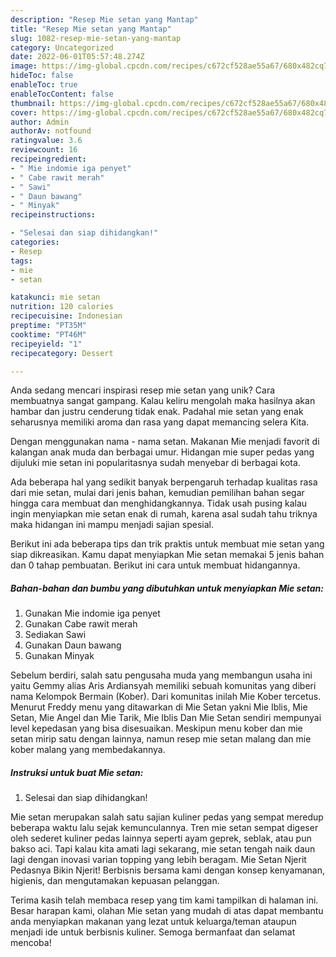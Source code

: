 ```yaml
---
description: "Resep Mie setan yang Mantap"
title: "Resep Mie setan yang Mantap"
slug: 1082-resep-mie-setan-yang-mantap
category: Uncategorized
date: 2022-06-01T05:57:48.274Z
image: https://img-global.cpcdn.com/recipes/c672cf528ae55a67/680x482cq70/mie-setan-foto-resep-utama.jpg
hideToc: false
enableToc: true
enableTocContent: false
thumbnail: https://img-global.cpcdn.com/recipes/c672cf528ae55a67/680x482cq70/mie-setan-foto-resep-utama.jpg
cover: https://img-global.cpcdn.com/recipes/c672cf528ae55a67/680x482cq70/mie-setan-foto-resep-utama.jpg
author: Admin
authorAv: notfound
ratingvalue: 3.6
reviewcount: 16
recipeingredient:
- " Mie indomie iga penyet"
- " Cabe rawit merah"
- " Sawi"
- " Daun bawang"
- " Minyak"
recipeinstructions:

- "Selesai dan siap dihidangkan!"
categories:
- Resep
tags:
- mie
- setan

katakunci: mie setan 
nutrition: 120 calories
recipecuisine: Indonesian
preptime: "PT35M"
cooktime: "PT46M"
recipeyield: "1"
recipecategory: Dessert

---
```





Anda sedang mencari inspirasi resep mie setan yang unik? Cara membuatnya sangat gampang. Kalau keliru mengolah maka hasilnya akan hambar dan justru cenderung tidak enak. Padahal mie setan yang enak seharusnya memiliki aroma dan rasa yang dapat memancing selera Kita.





Dengan menggunakan nama - nama setan. Makanan Mie menjadi favorit di kalangan anak muda dan berbagai umur. Hidangan mie super pedas yang dijuluki mie setan ini popularitasnya sudah menyebar di berbagai kota.

Ada beberapa hal yang sedikit banyak berpengaruh terhadap kualitas rasa dari mie setan, mulai dari jenis bahan, kemudian pemilihan bahan segar hingga cara membuat dan menghidangkannya. Tidak usah pusing kalau ingin menyiapkan mie setan enak di rumah, karena asal sudah tahu triknya maka hidangan ini mampu menjadi sajian spesial.






Berikut ini ada beberapa tips dan trik praktis untuk membuat mie setan yang siap dikreasikan. Kamu dapat menyiapkan Mie setan memakai 5 jenis bahan dan 0 tahap pembuatan. Berikut ini cara untuk membuat hidangannya.

<!--inarticleads1-->

##### Bahan-bahan dan bumbu yang dibutuhkan untuk menyiapkan Mie setan:

1. Gunakan  Mie indomie iga penyet
1. Gunakan  Cabe rawit merah
1. Sediakan  Sawi
1. Gunakan  Daun bawang
1. Gunakan  Minyak


Sebelum berdiri, salah satu pengusaha muda yang membangun usaha ini yaitu Gemmy alias Aris Ardiansyah memiliki sebuah komunitas yang diberi nama Kelompok Bermain (Kober). Dari komunitas inilah Mie Kober tercetus. Menurut Freddy menu yang ditawarkan di Mie Setan yakni Mie Iblis, Mie Setan, Mie Angel dan Mie Tarik, Mie Iblis Dan Mie Setan sendiri mempunyai level kepedasan yang bisa disesuaikan. Meskipun menu kober dan mie setan mirip satu dengan lainnya, namun resep mie setan malang dan mie kober malang yang membedakannya. 

<!--inarticleads2-->

##### Instruksi untuk buat Mie setan:


1. Selesai dan siap dihidangkan!

Mie setan merupakan salah satu sajian kuliner pedas yang sempat meredup beberapa waktu lalu sejak kemunculannya. Tren mie setan sempat digeser oleh sederet kuliner pedas lainnya seperti ayam geprek, seblak, atau pun bakso aci. Tapi kalau kita amati lagi sekarang, mie setan tengah naik daun lagi dengan inovasi varian topping yang lebih beragam. Mie Setan Njerit Pedasnya Bikin Njerit! Berbisnis bersama kami dengan konsep kenyamanan, higienis, dan mengutamakan kepuasan pelanggan. 

Terima kasih telah membaca resep yang tim kami tampilkan di halaman ini. Besar harapan kami, olahan Mie setan yang mudah di atas dapat membantu anda menyiapkan makanan yang lezat untuk keluarga/teman ataupun menjadi ide untuk berbisnis kuliner. Semoga bermanfaat dan selamat mencoba!
